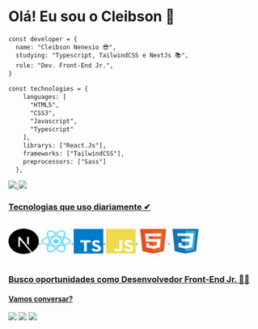# Olá! Eu sou o Cleibson 👋

<pre><code>const developer = {
  name: "Cleibson Nenesio 😎",
  studying: "Typescript, TailwindCSS e NextJs 📚",
  role: "Dev. Front-End Jr.",
}</code></pre>

<pre><code>const technologies = {
    languages: [
      "HTML5",
      "CSS3",
      "Javascript",
      "Typescript"
    ],
    librarys: ["React.Js"],
    frameworks: ["TailwindCSS"],
    preprocessors: ["Sass"]
  },</code></pre>

<div>
  <a href="https://github.com/cleibson-nenesio">
  <img height="165em" src="https://github-readme-stats.vercel.app/api?username=cleibson-nenesio&show_icons=true&theme=gotham&include_all_commits=true&count_private=true"/>
  <img height="165em" src="https://github-readme-stats.vercel.app/api/top-langs/?username=cleibson-nenesio&layout=compact&langs_count=6&theme=gotham"/>
</div>
  
  ### Tecnologias que uso diariamente ✔
  
<div style="display: inline_block"><br>
  <img align="center" alt="Next" height="50" width="60" src="https://raw.githubusercontent.com/devicons/devicon/master/icons/nextjs/nextjs-original.svg">
  <img align="center" alt="React" height="50" width="60" src="https://raw.githubusercontent.com/devicons/devicon/master/icons/react/react-original.svg">
  <img align="center" alt="Ts" height="50" width="60" src="https://raw.githubusercontent.com/devicons/devicon/master/icons/typescript/typescript-plain.svg">
  <img align="center" alt="Js" height="50" width="60" src="https://raw.githubusercontent.com/devicons/devicon/master/icons/javascript/javascript-plain.svg">
  <img align="center" alt="HTML" height="50" width="60" src="https://raw.githubusercontent.com/devicons/devicon/master/icons/html5/html5-original.svg">
  <img align="center" alt="CSS" height="50" width="60" src="https://raw.githubusercontent.com/devicons/devicon/master/icons/css3/css3-original.svg">
</div>
 
 <br>
 
  ### Busco oportunidades como Desenvolvedor Front-End Jr. 👨‍💻
  #### Vamos conversar? 
<div> 
  <a href = "mailto:cleibson.nenesio@hotmail.com"><img src="https://img.shields.io/badge/-Gmail-%23333?style=for-the-badge&logo=gmail&logoColor=white" target="_blank"></a>
  <a href="https://www.linkedin.com/in/cleibson-nenesio/" target="_blank"><img src="https://img.shields.io/badge/-LinkedIn-%230077B5?style=for-the-badge&logo=linkedin&logoColor=white"></a>
  <a href="https://wa.me/5511980174431" target="_blank"><img src="https://img.shields.io/badge/WhatsApp-25D366?style=for-the-badge&logo=whatsapp&logoColor=white"></a>
